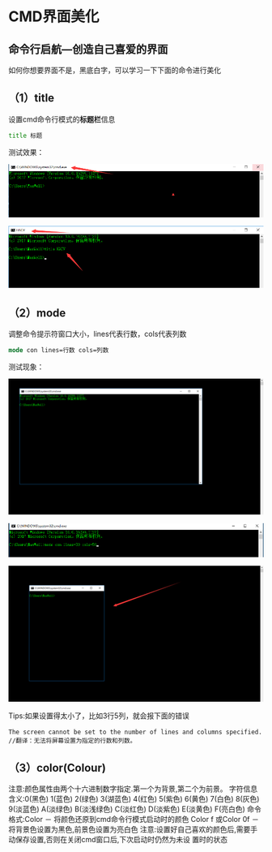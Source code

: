 # CMD界面美化

## 命令行启航—创造自己喜爱的界面

如何你想要界面不是，黑底白字，可以学习一下下面的命令进行美化





## （1）title

设置cmd命令行模式的**标题栏**信息

```bat
title 标题
```

测试效果：

![原始](.\img\01.old.png)

![新](.\img\02.new.png)



## （2）mode

调整命令提示符窗口大小，lines代表行数，cols代表列数

```bat
mode con lines=行数 cols=列数
```

测试现象：

![03.mode_old](.\img\03.mode_old.png)

![04.mode_cmd](.\img\04.mode_cmd.png)

![05.mode_new](.\img\05.mode_new.png)

Tips:如果设置得太小了，比如3行5列，就会报下面的错误

```bat
The screen cannot be set to the number of lines and columns specified.
//翻译：无法将屏幕设置为指定的行数和列数。
```



## （3）color(Colour)
注意:颜色属性由两个十六进制数字指定.第一个为背景,第二个为前景。
字符信息含义:0(黑色)  1(蓝色)  2(绿色)  3(湖蓝色)  4(红色)  5(紫色)  6(黄色)  7(白色)
8(灰色)  9(淡蓝色)  A(淡绿色)  B(淡浅绿色)  C(淡红色)  D(淡紫色) E(淡黄色) F(亮白色)
命令格式:Color － 将颜色还原到cmd命令行模式启动时的颜色
Color f 或Color 0f － 将背景色设置为黑色,前景色设置为亮白色
注意:设置好自己喜欢的颜色后,需要手动保存设置,否则在关闭cmd窗口后,下次启动时仍然为未设
置时的状态







